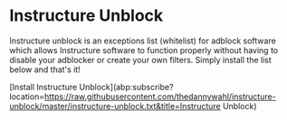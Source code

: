 # Instructure Unblock
Instructure unblock is an exceptions list (whitelist) for adblock software which allows Instructure software to function properly without having to disable your adblocker or create your own filters.  Simply install the list below and that's it!

[Install Instructure Unblock](abp:subscribe?location=https://raw.githubusercontent.com/thedannywahl/instructure-unblock/master/instructure-unblock.txt&title=Instructure Unblock)

<script src="https://emgithub.com/embed-v2.js?target=https%3A%2F%2Fgithub.com%2Fthedannywahl%2Finstructure-unblock%2Fblob%2Fmaster%2Finstructure-unblock.txt&style=default&type=code&showBorder=on&showLineNumbers=on&showFileMeta=on&showFullPath=on&showCopy=on"></script>
